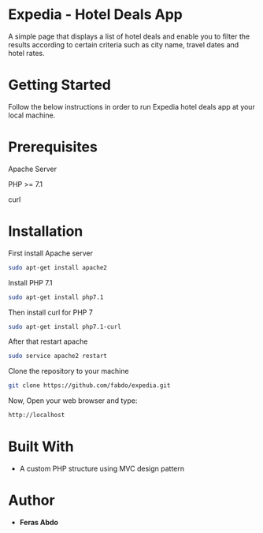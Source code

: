 # Expedia - Hotel Deals App

A simple page that displays a list of hotel deals and enable you to filter the results according to certain criteria such as city name, travel dates and hotel rates.

# Getting Started

Follow the below instructions in order to run Expedia hotel deals app at your local machine.

# Prerequisites

Apache Server

PHP >= 7.1

curl

# Installation

First install Apache server

```bash
sudo apt-get install apache2
```

Install PHP 7.1

```bash
sudo apt-get install php7.1
```

Then install curl for PHP 7

```bash
sudo apt-get install php7.1-curl
```

After that restart apache

```bash
sudo service apache2 restart
```

Clone the repository to your machine

```bash
git clone https://github.com/fabdo/expedia.git
```

Now, Open your web browser and type:

```bash
http://localhost
```

# Built With

* A custom PHP structure using MVC design pattern

# Author

* **Feras Abdo**
